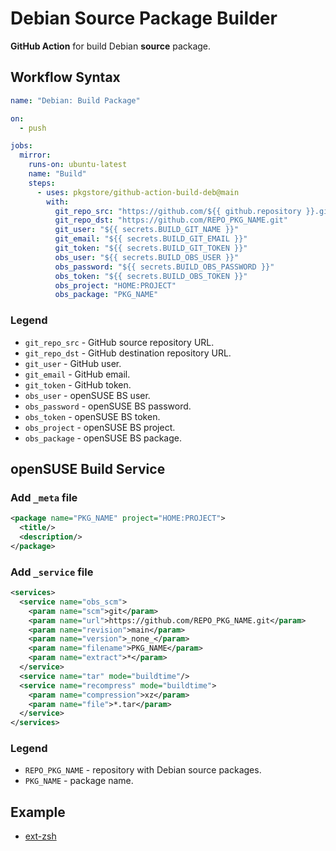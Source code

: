 # Debian Source Package Builder

**GitHub Action** for build Debian **source** package.

## Workflow Syntax

```yml
name: "Debian: Build Package"

on:
  - push

jobs:
  mirror:
    runs-on: ubuntu-latest
    name: "Build"
    steps:
      - uses: pkgstore/github-action-build-deb@main
        with:
          git_repo_src: "https://github.com/${{ github.repository }}.git"
          git_repo_dst: "https://github.com/REPO_PKG_NAME.git"
          git_user: "${{ secrets.BUILD_GIT_NAME }}"
          git_email: "${{ secrets.BUILD_GIT_EMAIL }}"
          git_token: "${{ secrets.BUILD_GIT_TOKEN }}"
          obs_user: "${{ secrets.BUILD_OBS_USER }}"
          obs_password: "${{ secrets.BUILD_OBS_PASSWORD }}"
          obs_token: "${{ secrets.BUILD_OBS_TOKEN }}"
          obs_project: "HOME:PROJECT"
          obs_package: "PKG_NAME"
```

### Legend

- `git_repo_src` - GitHub source repository URL.
- `git_repo_dst` - GitHub destination repository URL.
- `git_user` - GitHub user.
- `git_email` - GitHub email.
- `git_token` - GitHub token.
- `obs_user` - openSUSE BS user.
- `obs_password` - openSUSE BS password.
- `obs_token` - openSUSE BS token.
- `obs_project` - openSUSE BS project.
- `obs_package` - openSUSE BS package.

## openSUSE Build Service

### Add `_meta` file

```xml
<package name="PKG_NAME" project="HOME:PROJECT">
  <title/>
  <description/>
</package>
```

### Add `_service` file

```xml
<services>
  <service name="obs_scm">
    <param name="scm">git</param>
    <param name="url">https://github.com/REPO_PKG_NAME.git</param>
    <param name="revision">main</param>
    <param name="version">_none_</param>
    <param name="filename">PKG_NAME</param>
    <param name="extract">*</param>
  </service>
  <service name="tar" mode="buildtime"/>
  <service name="recompress" mode="buildtime">
    <param name="compression">xz</param>
    <param name="file">*.tar</param>
  </service>
</services>
```

### Legend

- `REPO_PKG_NAME` - repository with Debian source packages.
- `PKG_NAME` - package name.

## Example

- [ext-zsh](https://github.com/pkgstore/linux-deb-ext-zsh)
